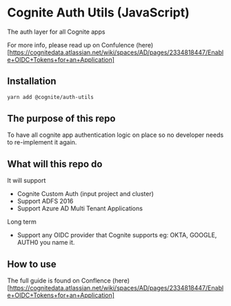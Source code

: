 # Cognite Auth Utils (JavaScript)

The auth layer for all Cognite apps

For more info, please read up on Confulence (here)[https://cognitedata.atlassian.net/wiki/spaces/AD/pages/2334818447/Enable+OIDC+Tokens+for+an+Application]

## Installation

```sh
yarn add @cognite/auth-utils
```

## The purpose of this repo

To have all cognite app authentication logic on place so no developer needs to re-implement it again.

## What will this repo do

It will support

- Cognite Custom Auth (input project and cluster)
- Support ADFS 2016
- Support Azure AD Multi Tenant Applications

Long term

- Support any OIDC provider that Cognite supports eg: OKTA, GOOGLE, AUTH0 you name it.

## How to use

The full guide is found on Conflence (here)[https://cognitedata.atlassian.net/wiki/spaces/AD/pages/2334818447/Enable+OIDC+Tokens+for+an+Application]
